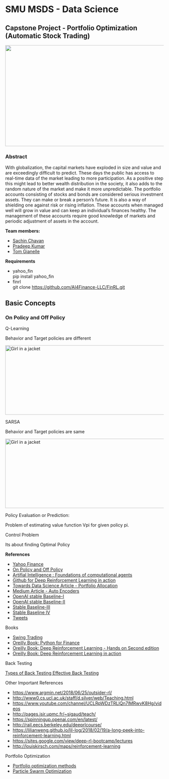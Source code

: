 # SMU MSDS - Data Science
## Capstone Project - Portfolio Optimization (Automatic Stock Trading)

<a href="https://neptune.ai/blog/the-best-tools-for-reinforcement-learning-in-python">
<img src="https://i1.wp.com/neptune.ai/wp-content/uploads/RL-tools.png?w=1100&ssl=1" width="940" height="320">
</a>


### Abstract

With globalization, the capital markets have exploded in size and value and are exceedingly difficult to predict. These days the public has access to real-time data of the market leading to more participation. As a positive step this might lead to better wealth distribution in the society, it also adds to the random nature of the market and make it more unpredictable. The portfolio accounts consisting of stocks and bonds are considered serious investment assets. They can make or break a person’s future. It is also a way of shielding one against risk or rising inflation. These accounts when managed well will grow in value and can keep an individual’s finances healthy. The management of these accounts require good knowledge of markets and periodic adjustment of assets in the account.  


**Team members:**

- <a href="https://github.com/sachinac/CapStone"> Sachin Chavan </a>
- <a href="https://github.com/pradeep17j/CapStone"> Pradeep Kumar </a>
- <a href="https://github.com/tgianelle/CapStone"> Tom Gianelle </a>

**Requirements**

- yahoo_fin <br>
  pip install yahoo_fin<br>
- finrl<br>
 git clone https://github.com/AI4Finance-LLC/FinRL.git<br>

## Basic Concepts

### On Policy and Off Policy



Q-Learning

Behavior and Target policies are different

<img src="https://leimao.github.io/images/blog/2019-03-14-RL-On-Policy-VS-Off-Policy/q-learning.png" alt="Girl in a jacket" width="640" height="220">


SARSA 

Behavior and Target policies are same

<img src="https://leimao.github.io/images/blog/2019-03-14-RL-On-Policy-VS-Off-Policy/sarsa.png" alt="Girl in a jacket" width="640" height="220">


Policy Evaluation or Prediction:

Problem of estimating value function Vpi for given policy pi.


Control Problem

Its about finding Optimal Policy


**References**



- <a href="http://theautomatic.net/2018/01/25/coding-yahoo_fin-package/"> Yahoo Finance </a> 
- <a href="https://leimao.github.io/blog/RL-On-Policy-VS-Off-Policy/"> On Policy and Off Policy </a>
- <a href="http://artint.info/2e/html/ArtInt2e.Ch12.S1.html"> Artifial Intelligence : Foundations of computational agents </a>
- <a href="https://github.com/DeepReinforcementLearning/DeepReinforcementLearningInAction"> Github for Deep Reinforcement Learning in action </a>
- <a href="https://towardsdatascience.com/finrl-for-quantitative-finance-tutorial-for-portfolio-allocation-9b417660c7cd"> Towards Data Science Article - Portfolio Allocation </a>
- <a href="https://medium.com/pytorch/implementing-an-autoencoder-in-pytorch-19baa22647d1"> Medium Article - Auto Encoders </a>
- <a href="https://github.com/DLR-RM/stable-baselines3"> OpenAI stable Baseline-I  </a>
- <a href="https://github.com/hill-a/stable-baselines"> OpenAI stable Baseline-II </a>
- <a href="https://araffin.github.io/post/sb3/"> Stable Baseline-III </a> 
- <a href="https://awesomeopensource.com/project/Stable-Baselines-Team/stable-baselines"> Stable Baseline IV </a>
- <a href="https://twitter.com/araffin2/status/1042026628753313792?lang=en"> Tweets </a>

Books 

- <a href="https://learning.oreilly.com/library/view/swing-trading-for/9781119565086/c01.xhtml"> Swing Trading </a>
- <a href="https://learning.oreilly.com/library/view/python-for-finance/9781492024323/ch20.html#portfolio_valuation">Oreilly Book: Python for Finance</a>
- <a href="https://learning.oreilly.com/library/view/deep-reinforcement-learning/9781838826994/Text/Chapter_2.xhtml#_idParaDest-34">Oreilly Book: Deep Reinforcement Learning - Hands on Second edition </a>
- <a href="https://learning.oreilly.com/library/view/deep-reinforcement-learning/9781617295430/kindle_split_013.html">Oreilly Book: Deep Reinforcement Learning in action</a>

Back Testing

<a href="https://blog.quantinsti.com/backtesting/#types-of-backtesting"> Types of Back Testing </a>
<a href="https://www.burns-stat.com/pages/Finance/effective_backtesting_annotated.pdf"> Effective Back Testing </a>

Other Important References

- https://www.argmin.net/2018/06/25/outsider-rl/
- http://www0.cs.ucl.ac.uk/staff/d.silver/web/Teaching.html
- https://www.youtube.com/channel/UCLRpWDzTRLlQn7lMRwvK8Hg/videos
- http://pages.isir.upmc.fr/~sigaud/teach/
- https://spinningup.openai.com/en/latest/
- http://rail.eecs.berkeley.edu/deeprlcourse/
- https://lilianweng.github.io/lil-log/2018/02/19/a-long-peek-into-reinforcement-learning.html
- https://sites.google.com/view/deep-rl-bootcamp/lectures
- http://louiskirsch.com/maps/reinforcement-learning

Portfolio Optimization
- <a href="https://blog.quantinsti.com/portfolio-optimization-methods/"> Portfolio optimization methods</a>
- <a href="https://www-sciencedirect-com.proxy.libraries.smu.edu/science/article/pii/S0957417411002818"> Particle Swarm Optimization </a>

